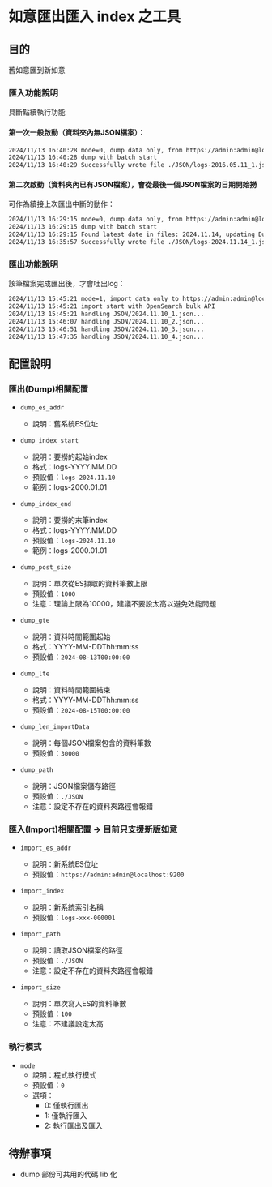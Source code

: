 # 如意匯出匯入 index 之工具

## 目的
舊如意匯到新如意

### 匯入功能說明
具斷點續執行功能
#### 第一次一般啟動（資料夾內無JSON檔案）：
```bash
2024/11/13 16:40:28 mode=0, dump data only, from https://admin:admin@localhost:9200
2024/11/13 16:40:28 dump with batch start
2024/11/13 16:40:29 Successfully wrote file ./JSON/logs-2016.05.11_1.json (records: 30)
```
#### 第二次啟動（資料夾內已有JSON檔案），會從最後一個JSON檔案的日期開始撈
可作為續接上次匯出中斷的動作：
```bash
2024/11/13 16:29:15 mode=0, dump data only, from https://admin:admin@localhost:9200
2024/11/13 16:29:15 dump with batch start
2024/11/13 16:29:15 Found latest date in files: 2024.11.14, updating DumpIndexStart
2024/11/13 16:35:57 Successfully wrote file ./JSON/logs-2024.11.14_1.json (records: 30000)
```
### 匯出功能說明
該筆檔案完成匯出後，才會吐出log：
```bash
2024/11/13 15:45:21 mode=1, import data only to https://admin:admin@localhost:9200
2024/11/13 15:45:21 import start with OpenSearch bulk API
2024/11/13 15:45:21 handling JSON/2024.11.10_1.json...
2024/11/13 15:46:07 handling JSON/2024.11.10_2.json...
2024/11/13 15:46:51 handling JSON/2024.11.10_3.json...
2024/11/13 15:47:35 handling JSON/2024.11.10_4.json...
```
## 配置說明

### 匯出(Dump)相關配置
- `dump_es_addr`
  - 說明：舊系統ES位址

- `dump_index_start`
  - 說明：要撈的起始index
  - 格式：logs-YYYY.MM.DD
  - 預設值：`logs-2024.11.10`
  - 範例：logs-2000.01.01

- `dump_index_end`
  - 說明：要撈的末筆index
  - 格式：logs-YYYY.MM.DD
  - 預設值：`logs-2024.11.10`
  - 範例：logs-2000.01.01

- `dump_post_size`
  - 說明：單次從ES擷取的資料筆數上限
  - 預設值：`1000`
  - 注意：理論上限為10000，建議不要設太高以避免效能問題

- `dump_gte`
  - 說明：資料時間範圍起始
  - 格式：YYYY-MM-DDThh:mm:ss
  - 預設值：`2024-08-13T00:00:00`

- `dump_lte`
  - 說明：資料時間範圍結束
  - 格式：YYYY-MM-DDThh:mm:ss
  - 預設值：`2024-08-15T00:00:00`

- `dump_len_importData`
  - 說明：每個JSON檔案包含的資料筆數
  - 預設值：`30000`

- `dump_path`
  - 說明：JSON檔案儲存路徑
  - 預設值：`./JSON`
  - 注意：設定不存在的資料夾路徑會報錯

### 匯入(Import)相關配置 -> 目前只支援新版如意
- `import_es_addr`
  - 說明：新系統ES位址
  - 預設值：`https://admin:admin@localhost:9200`

- `import_index`
  - 說明：新系統索引名稱
  - 預設值：`logs-xxx-000001`

- `import_path`
  - 說明：讀取JSON檔案的路徑
  - 預設值：`./JSON`
  - 注意：設定不存在的資料夾路徑會報錯

- `import_size`
  - 說明：單次寫入ES的資料筆數
  - 預設值：`100`
  - 注意：不建議設定太高

### 執行模式
- `mode`
  - 說明：程式執行模式
  - 預設值：`0`
  - 選項：
    - 0: 僅執行匯出
    - 1: 僅執行匯入
    - 2: 執行匯出及匯入

## 待辦事項
- dump 部份可共用的代碼 lib 化
